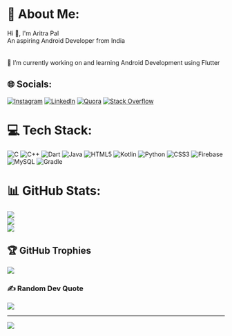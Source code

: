 # 💫 About Me:
Hi 👋, I'm Aritra Pal<br>An aspiring Android Developer from India<br><br><br>🔭 I’m currently working on and learning Android Development using Flutter<br>


## 🌐 Socials:
[![Instagram](https://img.shields.io/badge/Instagram-%23E4405F.svg?logo=Instagram&logoColor=white)](https://instagram.com/aritrapal147) [![LinkedIn](https://img.shields.io/badge/LinkedIn-%230077B5.svg?logo=linkedin&logoColor=white)](https://linkedin.com/in/aritra-pal-755970221) [![Quora](https://img.shields.io/badge/Quora-%23B92B27.svg?logo=Quora&logoColor=white)](https://quora.com/profile/Aritra-Pal-43) [![Stack Overflow](https://img.shields.io/badge/-Stackoverflow-FE7A16?logo=stack-overflow&logoColor=white)](https://stackoverflow.com/users/13572548) 

# 💻 Tech Stack:
![C](https://img.shields.io/badge/c-%2300599C.svg?style=flat&logo=c&logoColor=white) ![C++](https://img.shields.io/badge/c++-%2300599C.svg?style=flat&logo=c%2B%2B&logoColor=white) ![Dart](https://img.shields.io/badge/dart-%230175C2.svg?style=flat&logo=dart&logoColor=white) ![Java](https://img.shields.io/badge/java-%23ED8B00.svg?style=flat&logo=java&logoColor=white) ![HTML5](https://img.shields.io/badge/html5-%23E34F26.svg?style=flat&logo=html5&logoColor=white) ![Kotlin](https://img.shields.io/badge/kotlin-%230095D5.svg?style=flat&logo=kotlin&logoColor=white) ![Python](https://img.shields.io/badge/python-3670A0?style=flat&logo=python&logoColor=ffdd54) ![CSS3](https://img.shields.io/badge/css3-%231572B6.svg?style=flat&logo=css3&logoColor=white) ![Firebase](https://img.shields.io/badge/firebase-%23039BE5.svg?style=flat&logo=firebase) ![MySQL](https://img.shields.io/badge/mysql-%2300f.svg?style=flat&logo=mysql&logoColor=white) ![Gradle](https://img.shields.io/badge/Gradle-02303A.svg?style=flat&logo=Gradle&logoColor=white)
# 📊 GitHub Stats:
![](https://github-readme-stats-git-masterrstaa-rickstaa.vercel.app/api?username=AritraPal147&theme=nightowl&hide_border=true&include_all_commits=true&count_private=true)<br/>
![](https://github-readme-streak-stats.herokuapp.com/?user=AritraPal147&theme=nightowl&hide_border=true)<br/>
![](https://github-readme-stats-git-masterrstaa-rickstaa.vercel.app/api/top-langs/?username=AritraPal147&theme=nightowl&hide_border=true&include_all_commits=true&count_private=true&layout=compact)

## 🏆 GitHub Trophies
![](https://github-profile-trophy.vercel.app/?username=AritraPal147&theme=discord&no-frame=true&no-bg=true&margin-w=4)

### ✍️ Random Dev Quote
![](https://quotes-github-readme.vercel.app/api?type=horizontal&theme=radical)

---
[![](https://visitcount.itsvg.in/api?id=AritraPal147&icon=0&color=0)](https://visitcount.itsvg.in)

<!-- Proudly created with GPRM ( https://gprm.itsvg.in ) -->
